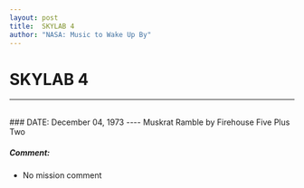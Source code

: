 ```yaml
---
layout: post
title:  SKYLAB 4
author: "NASA: Music to Wake Up By"
---
```


# SKYLAB 4
----
<br/>
### DATE: December 04, 1973
----
Muskrat Ramble by Firehouse Five Plus Two

##### Comment:
* No mission comment
